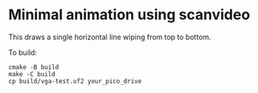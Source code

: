 # Minimal animation using scanvideo

This draws a single horizontal line wiping from top to bottom.

To build:
```
cmake -B build
make -C build
cp build/vga-test.uf2 your_pico_drive
```
